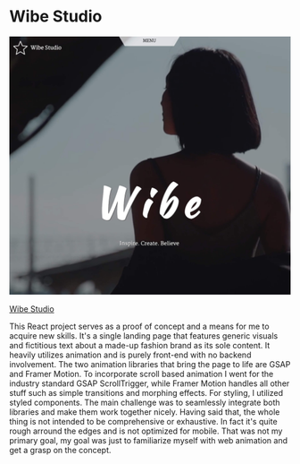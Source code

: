 # Wibe Studio

![](cover.jpg)

[Wibe Studio](https://studiowibe.netlify.app/)

This React project serves as a proof of concept and a means for me to acquire new skills. It's a single landing page that features generic visuals and fictitious text about a made-up fashion brand as its sole content. It heavily utilizes animation and is purely front-end with no backend involvement. The two animation libraries that bring the page to life are GSAP and Framer Motion. To incorporate scroll based animation I went for the industry standard GSAP ScrollTrigger, while Framer Motion handles all other stuff such as simple transitions and morphing effects. For styling, I utilized styled components. The main challenge was to seamlessly integrate both libraries and make them work together nicely. Having said that, the whole thing is not intended to be comprehensive or exhaustive. In fact it's quite rough arround the edges and is not optimized for mobile. That was not my primary goal, my goal was just to familiarize myself with web animation and get a grasp on the concept.
